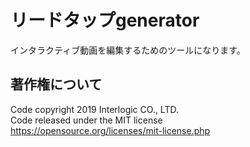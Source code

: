# リードタップgenerator
インタラクティブ動画を編集するためのツールになります。

## 著作権について
Code copyright 2019 Interlogic CO., LTD.  
Code released under the MIT license  
https://opensource.org/licenses/mit-license.php
